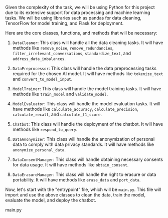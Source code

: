 Given the complexity of the task, we will be using Python for this project due to its extensive support for data processing and machine learning tasks. We will be using libraries such as pandas for data cleaning, TensorFlow for model training, and Flask for deployment. 

Here are the core classes, functions, and methods that will be necessary:

1. `DataCleaner`: This class will handle all the data cleaning tasks. It will have methods like `remove_noise`, `remove_redundancies`, `filter_irrelevant_conversations`, `standardize_text`, and `address_data_imbalances`.

2. `DataPreprocessor`: This class will handle the data preprocessing tasks required for the chosen AI model. It will have methods like `tokenize_text` and `convert_to_model_input`.

3. `ModelTrainer`: This class will handle the model training tasks. It will have methods like `train_model` and `validate_model`.

4. `ModelEvaluator`: This class will handle the model evaluation tasks. It will have methods like `calculate_accuracy`, `calculate_precision`, `calculate_recall`, and `calculate_f1_score`.

5. `Chatbot`: This class will handle the deployment of the chatbot. It will have methods like `respond_to_query`.

6. `DataAnonymizer`: This class will handle the anonymization of personal data to comply with data privacy standards. It will have methods like `anonymize_personal_data`.

7. `DataConsentManager`: This class will handle obtaining necessary consents for data usage. It will have methods like `obtain_consent`.

8. `DataErasureManager`: This class will handle the right to erasure or data portability. It will have methods like `erase_data` and `port_data`.

Now, let's start with the "entrypoint" file, which will be `main.py`. This file will import and use the above classes to clean the data, train the model, evaluate the model, and deploy the chatbot.

main.py
